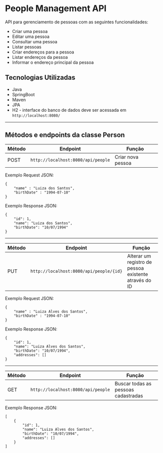 # People Management API

API para gerenciamento de pessoas com as seguintes funcionalidades:

- Criar uma pessoa
- Editar uma pessoa
- Consultar uma pessoa
- Listar pessoas
- Criar endereços para a pessoa
- Listar endereços da pessoa
- Informar o endereço principal da pessoa


## Tecnologias Utilizadas
- Java
- SpringBoot
- Maven
- JPA
- H2 - interface do banco de dados deve ser acessada em `http://localhost:8080/`

<hr>

## Métodos e endpoints da classe Person
| Método | Endpoint | Função |
|--------|----------|--------|
| POST | `http://localhost:8080/api/people`| Criar nova pessoa |

Exemplo Request JSON:
```
{
    "name" : "Luiza dos Santos",
    "birthDate" : "1994-07-10"
}
```

Exemplo Response JSON:
```
{
    "id": 1,
    "name": "Luiza dos Santos",
    "birthDate": "10/07/1994"
}
```
<hr>

| Método | Endpoint | Função |
|--------|----------|--------|
| PUT | `http://localhost:8080/api/people/{id}`| Alterar um registro de pessoa existente através do ID |

Exemplo Request JSON:
```
{   
    "name" : "Luiza Alves dos Santos",
    "birthDate" : "1994-07-10"
}
```

Exemplo Response JSON: 
```
{
    "id": 1,
    "name": "Luiza Alves dos Santos",
    "birthDate": "10/07/1994",
    "addresses": []
}
```


<hr>

| Método | Endpoint | Função |
|--------|----------|--------|
| GET | `http://localhost:8080/api/people`| Buscar todas as pessoas cadastradas |

Exemplo Response JSON:
```
[
    {
        "id": 1,
        "name": "Luiza Alves dos Santos",
        "birthDate": "10/07/1994",
        "addresses": []
    }
]
```









